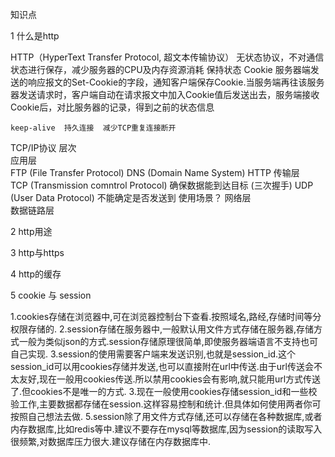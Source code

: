 知识点

1 什么是http

  HTTP（HyperText Transfer Protocol, 超文本传输协议）
    无状态协议，不对通信状态进行保存，减少服务器的CPU及内存资源消耗
    保持状态  Cookie
      服务器端发送的响应报文的Set-Cookie的字段，通知客户端保存Cookie.当服务端再往该服务器发送请求时，客户端自动在请求报文中加入Cookie值后发送出去，服务端接收Cookie后，对比服务器的记录，得到之前的状态信息

    keep-alive  持久连接  减少TCP重复连接断开

  TCP/IP协议 
    层次  
    应用层  
      FTP (File Transfer Protocol)
      DNS (Domain Name System)
      HTTP
    传输层  
      TCP (Transmission comntrol Protocol)
        确保数据能到达目标  (三次握手)
      UDP (User Data Protocol)
        不能确定是否发送到   使用场景？
    网络层  
    数据链路层

2 http用途

3 http与https

4 http的缓存

5 cookie 与 session

1.cookies存储在浏览器中,可在浏览器控制台下查看.按照域名,路经,存储时间等分权限存储的.
2.session存储在服务器中,一般默认用文件方式存储在服务器,存储方式一般为类似json的方式.session存储原理很简单,即使服务器端语言不支持也可自己实现.
3.session的使用需要客户端来发送识别,也就是session_id.这个session_id可以用cookies存储并发送,也可以直接附在url中传送.由于url传送会不太友好,现在一般用cookies传送.所以禁用cookies会有影响,就只能用url方式传送了.但cookies不是唯一的方式.
3.现在一般使用cookies存储session_id和一些校验工作,主要数据都存储在session.这样容易控制和统计.但具体如何使用两者你可按照自己想法去做.
5.session除了用文件方式存储,还可以存储在各种数据库,或者内存数据库,比如redis等中.建议不要存在mysql等数据库,因为session的读取写入很频繁,对数据库压力很大.建议存储在内存数据库中.
